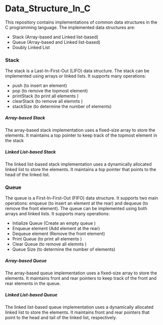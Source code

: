 # Data_Structure_In_C
This repository contains implementations of common data structures in the C programming language. The implemented data structures are:  
- Stack (Array-based and Linked list-based)
- Queue (Array-based and Linked list-based)
- Doubly Linked List

### Stack  
The stack is a Last-In-First-Out (LIFO) data structure. The stack can be implemented using arrays or linked lists. It supports many operations:  
- push (to insert an element)
- pop (to remove the topmost element)
- printStack (to print all elements )
- clearStack (to remove all elemnts )
- stackSize (to determine the number of elements)
   
##### Array-based Stack  
The array-based stack implementation uses a fixed-size array to store the elements. It maintains a top pointer to keep track of the topmost element in the stack

##### Linked List-based Stack  
The linked list-based stack implementation uses a dynamically allocated linked list to store the elements. It maintains a top pointer that points to the head of the linked list.
 
 ### Queue  
 The queue is a First-In-First-Out (FIFO) data structure. It supports two main operations: enqueue (to insert an element at the rear) and dequeue (to remove the front element). The queue can be implemented using both arrays and linked lists. It supports many operations:  
 -  Intialize Queue (Create an empty queue )
 -  Enqueue element (Add element at the rear)
 -  Dequeue element (Remove the front element)
 -  Print Queue (to print all elements )
 -  Clear Queue (to remove all elemnts )
 -  Queue Size (to determine the number of elements)

##### Array-based Queue
The array-based queue implementation uses a fixed-size array to store the elements. It maintains front and rear pointers to keep track of the front and rear elements in the queue.

##### Linked List-based Queue  
The linked list-based queue implementation uses a dynamically allocated linked list to store the elements. It maintains front and rear pointers that point to the head and tail of the linked list, respectively.
